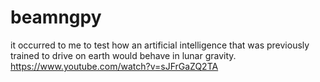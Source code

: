 # beamngpy
it occurred to me to test how an artificial intelligence that was previously trained to drive on earth would behave in lunar gravity.
https://www.youtube.com/watch?v=sJFrGaZQ2TA
